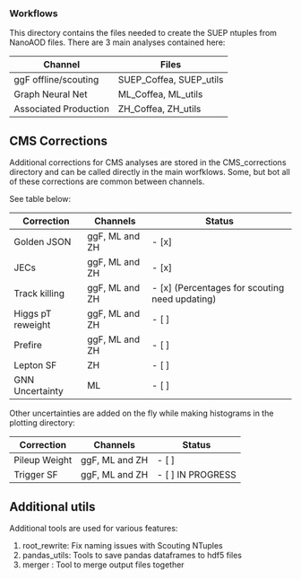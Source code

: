### Workflows

This directory contains the files needed to create the SUEP ntuples from NanoAOD files. There are 3 main analyses contained here:

Channel               | Files
--------------------- | -------------
ggF offline/scouting  | SUEP_Coffea, SUEP_utils
Graph Neural Net      | ML_Coffea, ML_utils
Associated Production | ZH_Coffea, ZH_utils

## CMS Corrections

Additional corrections for CMS analyses are stored in the CMS_corrections directory and can be called directly in the main worfklows. Some, but bot all of these corrections are common between channels.

See table below:

Correction            | Channels          | Status
--------------------- | ----------------- | -----------------------------------------------
Golden JSON           | ggF, ML and ZH    | - [x]
JECs                  | ggF, ML and ZH    | - [x]
Track killing         | ggF, ML and ZH    | - [x] (Percentages for scouting need updating)
Higgs pT reweight     | ggF, ML and ZH    | - [ ]
Prefire               | ggF, ML and ZH    | - [ ]
Lepton SF             | ZH                | - [ ]
GNN Uncertainty       | ML                | - [ ]

Other uncertainties are added on the fly while making histograms in the plotting directory:

Correction            | Channels          | Status
--------------------- | ----------------- | -----------------------------------------------
Pileup Weight         | ggF, ML and ZH    | - [ ]
Trigger SF            | ggF, ML and ZH    | - [ ] IN PROGRESS
  
## Additional utils

Additional tools are used for various features:

1) root_rewrite: Fix naming issues with Scouting NTuples
2) pandas_utils: Tools to save pandas dataframes to hdf5 files
3) merger      : Tool to merge output files together


